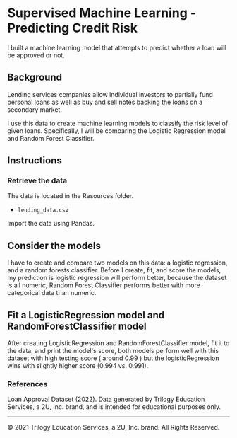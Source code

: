 # Supervised Machine Learning - Predicting Credit Risk

I built a machine learning model that attempts to predict whether a loan will be approved or not. 

## Background

Lending services companies allow individual investors to partially fund personal loans as well as buy and sell notes backing the loans on a secondary market. 

I use this data to create machine learning models to classify the risk level of given loans. Specifically, I will be comparing the Logistic Regression model and Random Forest Classifier.

## Instructions

### Retrieve the data

The data is located in the Resources folder.

* `lending_data.csv`

Import the data using Pandas.

## Consider the models

I have to create and compare two models on this data: a logistic regression, and a random forests classifier. Before I create, fit, and score the models, my prediction is logistic regression will perform better, because the dataset is all numeric, Random Forest Classifier performs better with more categorical data than numeric.

## Fit a LogisticRegression model and RandomForestClassifier model

After creating LogisticRegression and RandomForestClassifier model, fit it to the data, and print the model's score, both models perform well with this dataset with high testing score ( around 0.99 ) but the logisticRegression wins with slightly higher score (0.994 vs. 0.991).


### References

Loan Approval Dataset (2022). Data generated by Trilogy Education Services, a 2U, Inc. brand, and is intended for educational purposes only.

- - -

© 2021 Trilogy Education Services, a 2U, Inc. brand. All Rights Reserved.



